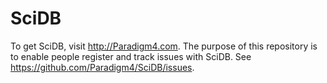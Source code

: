 # SciDB
To get SciDB, visit http://Paradigm4.com.
The purpose of this repository is to enable people register and track issues with SciDB.
See https://github.com/Paradigm4/SciDB/issues.
